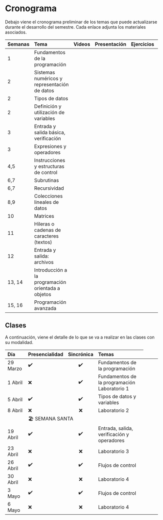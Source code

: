 # Cronograma

Debajo viene el cronograma preliminar de los temas que puede actualizarse durante el desarrollo del semestre. Cada enlace adjunta los materiales asociados.

| Semanas | Tema | Videos | Presentación | Ejercicios |  Código |
| :------------- | :-------- | :--------: | :--------: |  :--------: | :--------: |
1 | Fundamentos de la programación |  | <a href=".\presentaciones\01-Fundamentos.pdf"><span class="fa fa-regular fa-file-powerpoint" aria-hidden="true"></span></a> | <a href=".\ejemplos\01-Fundamentos"><span class="fa fa-solid fa-pen" aria-hidden="true"></span></a> |  |
2 | Sistemas numéricos y representación de datos | <a href="https://youtu.be/VqKI2hnxvmg"><span class="fa fa-solid fa-video" aria-hidden="true"></span></a> | <a href=".\presentaciones\02-Sistemas.pdf"><span class="fa fa-regular fa-file-powerpoint" aria-hidden="true"></span></a> | <a href=".\ejemplos\02-Variables"><span class="fa fa-solid fa-pen" aria-hidden="true"></span></a> |  |
2 | Tipos de datos | <a href="https://youtu.be/7gcAhGDe1jk"><span class="fa fa-solid fa-video" aria-hidden="true"></span></a> | <a href=".\presentaciones\03-Tipos-datos.pdf"><span class="fa fa-regular fa-file-powerpoint" aria-hidden="true"></span></a> | <a href=".\ejemplos\02-Variables"><span class="fa fa-solid fa-pen" aria-hidden="true"></span></a> |  |
2 | Definición y utilización de variables | <a href="https://youtu.be/m1QMxY3Y6Hc"><span class="fa fa-solid fa-video" aria-hidden="true"></span></a> | <a href=".\presentaciones\04-Variables.pdf"><span class="fa fa-regular fa-file-powerpoint" aria-hidden="true"></span></a> | <a href=".\ejemplos\02-Variables"><span class="fa fa-solid fa-pen" aria-hidden="true"></span></a> |  |
3 | Entrada y salida básica, verificación |
3 | Expresiones y operadores |
4,5 | Instrucciones y estructuras de control |
6,7 | Subrutinas |
6,7 | Recursividad |
8,9 | Colecciones lineales de datos |
10 | Matrices |
11 | Hileras o cadenas de caracteres (textos) |
12 | Entrada y salida: archivos |
13, 14 | Introducción a la programación orientada a objetos |
15, 16 | Programación avanzada |

<!-- 
3 | Entrada y salida básica, verificación | <a href="https://youtu.be/AhGLqjz9d3o"><span class="fa fa-solid fa-video" aria-hidden="true"></span></a> | <a href=".\presentaciones\05-IO.pdf"><span class="fa fa-regular fa-file-powerpoint" aria-hidden="true"></span></a> | <a href=".\ejemplos\03-Operadores"><span class="fa fa-solid fa-pen" aria-hidden="true"></span></a> |  |
3 | Expresiones y operadores | <a href="https://youtu.be/n6Q-7lGKSPE"><span class="fa fa-solid fa-video" aria-hidden="true"></span></a> | <a href=".\presentaciones\06-Operadores.pdf"><span class="fa fa-regular fa-file-powerpoint" aria-hidden="true"></span></a> | <a href=".\ejemplos\03-Operadores"><span class="fa fa-solid fa-pen" aria-hidden="true"></span></a> |  |
4,5 | Instrucciones y estructuras de control | <a href="https://youtube.com/playlist?list=PLDrDoE_pnpz_qcSPRL3azlu6WdHzirv2N"><span class="fa fa-solid fa-video" aria-hidden="true"></span></a> | <a href=".\presentaciones\07-Control.pdf"><span class="fa fa-regular fa-file-powerpoint" aria-hidden="true"></span></a> | <a href=".\ejemplos\04-Control"><span class="fa fa-solid fa-pen" aria-hidden="true"></span></a> |  |
6,7 | Subrutinas |<a href="https://youtu.be/EIZ3qYfCdi8"><span class="fa fa-solid fa-video" aria-hidden="true"></span></a> | <a href=".\presentaciones\08-Funciones.pdf"><span class="fa fa-regular fa-file-powerpoint" aria-hidden="true"></span></a> | <a href=".\ejemplos\05-Funciones"><span class="fa fa-solid fa-pen" aria-hidden="true"></span></a> |  |
6,7 | Recursividad | <a href="https://youtube.com/playlist?list=PLDrDoE_pnpz_3_p0GR1JGzbeYTKivYe40"><span class="fa fa-solid fa-video" aria-hidden="true"></span></a> | <a href=".\presentaciones\09-Recursividad.pdf"><span class="fa fa-regular fa-file-powerpoint" aria-hidden="true"></span></a> | <a href=".\ejemplos\06-Recursividad"><span class="fa fa-solid fa-pen" aria-hidden="true"></span></a> |  | 
8,9 | Colecciones lineales de datos | <a href="https://youtube.com/playlist?list=PLDrDoE_pnpz_GFYiZPrn_BYSmVkbZ_8aJ"><span class="fa fa-solid fa-video" aria-hidden="true"></span></a> | <a href=".\presentaciones\10-Listas.pdf"><span class="fa fa-regular fa-file-powerpoint" aria-hidden="true"></span></a> | <a href=".\ejemplos\07-Listas"><span class="fa fa-solid fa-pen" aria-hidden="true"></span></a> |  | 
10 | Matrices | <a href="https://youtu.be/EvOByc4n-Es"><span class="fa fa-solid fa-video" aria-hidden="true"></span></a> | <a href=".\presentaciones\11-Matrices.pdf"><span class="fa fa-regular fa-file-powerpoint" aria-hidden="true"></span></a> | <a href=".\ejemplos\08-Matrices"><span class="fa fa-solid fa-pen" aria-hidden="true"></span></a> |  |   
11 | Hileras o cadenas de caracteres (textos) | <a href="https://youtu.be/6FxMvKEuAAA"><span class="fa fa-solid fa-video" aria-hidden="true"></span></a> | <a href=".\presentaciones\12-Hileras.pdf"><span class="fa fa-regular fa-file-powerpoint" aria-hidden="true"></span></a> | <a href=".\ejemplos\09-Hileras"><span class="fa fa-solid fa-pen" aria-hidden="true"></span></a> |  | 
12 | Entrada y salida: archivos | <a href="https://youtu.be/THacMHW7ioM"><span class="fa fa-solid fa-video" aria-hidden="true"></span></a> | <a href=".\presentaciones\13-Archivos.pdf"><span class="fa fa-regular fa-file-powerpoint" aria-hidden="true"></span></a> | <a href=".\ejemplos\10-Archivos"><span class="fa fa-solid fa-pen" aria-hidden="true"></span></a> |  |  
13, 14 | Introducción a la programación orientada a objetos | <a href="https://youtu.be/l87iPvkxbFI"><span class="fa fa-solid fa-video" aria-hidden="true"></span></a> | <a href=".\presentaciones\13-Archivos.pdf"><span class="fa fa-regular fa-file-powerpoint" aria-hidden="true"></span></a> | <a href=".\ejemplos\14-OOP"><span class="fa fa-solid fa-pen" aria-hidden="true"></span></a> |  |  
15, 16 | Programación avanzada | | <a href=".\presentaciones\BBBBBBBBBBBBB.pdf"><span class="fa fa-regular fa-file-powerpoint" aria-hidden="true"></span></a> | <a href=".\ejemplos\CCCCCCCCCC"><span class="fa fa-solid fa-pen" aria-hidden="true"></span></a> |  | 
-->

<!-- 
<a href="AAAAAAAAAAAAAAAAAAAAAAAAAAAAAAAAAAAAAAAAAAA"><span class="fa fa-solid fa-video" aria-hidden="true"></span></a> | <a href=".\presentaciones\01-Fundamentos.pdf"><span class="fa fa-regular fa-file-powerpoint" aria-hidden="true"></span></a> | <a href="YOUTUBE VIDEO"><span class="fa fa-solid fa-pen" aria-hidden="true"></span></a> | <a href="YOUTUBE VIDEO"><span class="fa fa-solid fa-code" aria-hidden="true"></span></a> | -->

## Clases

A continuación, viene el detalle de lo que se va a realizar en las clases con su modalidad.

| Día | Presencialidad | Sincrónica | Temas |
| :------------- | :-------- | :--------: | :-------- |
| 29 Marzo | ✔️ | ✔️ | <a> <span class="fa fa-solid fa-person-chalkboard" aria-hidden="true"></span></a> Fundamentos de la programación |
| 1 Abril | ❌ | ✔️ | <a> <span class="fa fa-solid fa-person-chalkboard" aria-hidden="true"></span></a> Fundamentos de la programación <br> <span class="fa fa-solid fa-hand" aria-hidden="true"></span> Laboratorio 1 |
| 5 Abril | ✔️ | ✔️ | <a> <span class="fa fa-solid fa-person-chalkboard" aria-hidden="true"></span></a> Tipos de datos y variables |
| 8 Abril | ❌ | ❌ | <a> <span class="fa fa-solid fa-person-chalkboard" aria-hidden="true"></span></a> Laboratorio 2 |
| <td colspan="4"> 🏖 SEMANA SANTA </td> |
| 19 Abril | ✔️ | ✔️| <span class="fa fa-solid fa-hand" aria-hidden="true"></span> Entrada, salida, verificación y operadores |
| 23 Abril | ❌ | ❌ | <a> <span class="fa fa-solid fa-person-chalkboard" aria-hidden="true"></span></a> Laboratorio 3 |
| 26 Abril | ✔️ | ✔️ | <a> <span class="fa fa-solid fa-person-chalkboard" aria-hidden="true"></span></a> Flujos de control |
| 30 Abril | ❌ | ❌ | <a> <span class="fa fa-solid fa-person-chalkboard" aria-hidden="true"></span></a> Laboratorio 4 |
| 3 Mayo | ✔️ | ✔️ | <a> <span class="fa fa-solid fa-person-chalkboard" aria-hidden="true"></span></a> Flujos de control |
| 6 Mayo | ❌ | ❌ | <a> <span class="fa fa-solid fa-person-chalkboard" aria-hidden="true"></span></a> Laboratorio 4 |

